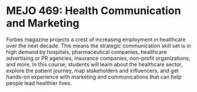 # MEJO 469: Health Communication and Marketing

Forbes magazine projects a crest of increasing employment in healthcare over the next decade. This means the strategic communication skill set is in high demand by hospitals, pharmaceutical companies, healthcare advertising or PR agencies, insurance companies, non-profit organizations, and more. In this course, students will learn about the healthcare sector, explore the patient journey, map stakeholders and influencers, and get hands-on experience with marketing and communications that can help people lead healthier lives.